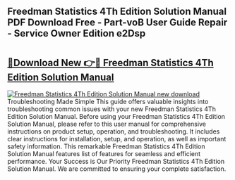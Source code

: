 ## Freedman Statistics 4Th Edition Solution Manual PDF Download Free - Part-voB User Guide Repair - Service Owner Edition e2Dsp

# <h2><a href="http://bc93013.oget.top/?id=Freedman+Statistics+4Th+Edition+Solution+Manual">🔗Download New 👉🔴 Freedman Statistics 4Th Edition Solution Manual</a></h2>

[![Freedman Statistics 4Th Edition Solution Manual new download](https://i.imgur.com/5g1atiW.png)](http://bc93013.oget.top/?id=Freedman+Statistics+4Th+Edition+Solution+Manual)
Troubleshooting Made Simple This guide offers valuable insights into troubleshooting common issues with your new Freedman Statistics 4Th Edition Solution Manual. Before using your Freedman Statistics 4Th Edition Solution Manual, please refer to this user manual for comprehensive instructions on product setup, operation, and troubleshooting. It includes clear instructions for installation, setup, and operation, as well as important safety information. This remarkable Freedman Statistics 4Th Edition Solution Manual features list of features for seamless and efficient performance. Your Success is Our Priority Freedman Statistics 4Th Edition Solution Manual. We are committed to ensuring your complete satisfaction.
